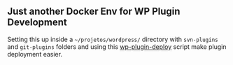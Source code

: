 ## Just another Docker Env for WP Plugin Development

Setting this up inside a `~/projetos/wordpress/` directory with `svn-plugins` and `git-plugins` folders
and using this [wp-plugin-deploy](https://github.com/felipeelia/dotfiles/blob/master/bin/wp-plugin-deploy) script
make plugin deployment easier.
